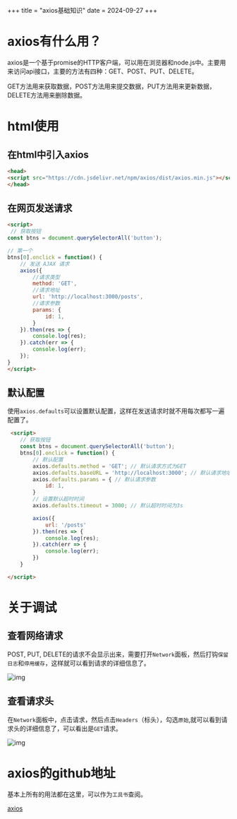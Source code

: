 +++
title = "axios基础知识"
date = 2024-09-27
+++

# axios有什么用？
axios是一个基于promise的HTTP客户端，可以用在浏览器和node.js中。主要用来访问api接口，主要的方法有四种：GET、POST、PUT、DELETE。

GET方法用来获取数据，POST方法用来提交数据，PUT方法用来更新数据，DELETE方法用来删除数据。

# html使用
## 在html中引入axios
```html
<head>
<script src="https://cdn.jsdelivr.net/npm/axios/dist/axios.min.js"></script>
</head>
```

## 在网页发送请求
```html
<script>
 // 获取按钮
const btns = document.querySelectorAll('button');

// 第一个
btns[0].onclick = function() {
    // 发送 AJAX 请求
    axios({
        //请求类型
        method: 'GET',
        //请求地址
        url: 'http://localhost:3000/posts',
        //请求参数
        params: {
            id: 1,
        }
    }).then(res => {
        console.log(res);
    }).catch(err => {
        console.log(err);
    });
}
</script>
```

## 默认配置
使用`axios.defaults`可以设置默认配置，这样在发送请求时就不用每次都写一遍配置了。

```html
 <script>
    // 获取按钮
    const btns = document.querySelectorAll('button');
    btns[0].onclick = function() {
        // 默认配置
        axios.defaults.method = 'GET'; // 默认请求方式为GET
        axios.defaults.baseURL = 'http://localhost:3000'; // 默认请求地址
        axios.defaults.params = { // 默认请求参数
            id: 1,
        }
        // 设置默认超时时间
        axios.defaults.timeout = 3000; // 默认超时时间为3s

        axios({
            url: '/posts'
        }).then(res => {
            console.log(res);
        }).catch(err => {
            console.log(err);
        })
    }

</script>
```

# 关于调试
## 查看网络请求
POST, PUT, DELETE的请求不会显示出来，需要打开`Network`面板，然后打钩`保留日志`和`停用缓存`，这样就可以看到请求的详细信息了。

![img](https://linxz-aliyun.oss-cn-shenzhen.aliyuncs.com/images/20240927152005.png)

## 查看请求头

在`Network`面板中，点击请求，然后点击`Headers`（标头），勾选`原始`,就可以看到请求头的详细信息了，可以看出是`GET`请求。

![img](https://linxz-aliyun.oss-cn-shenzhen.aliyuncs.com/images/20240927152234.png)

# axios的github地址
基本上所有的用法都在这里，可以作为`工具书`查阅。

[axios](https://github.com/axios/axios?tab=readme-ov-file#request-config)
